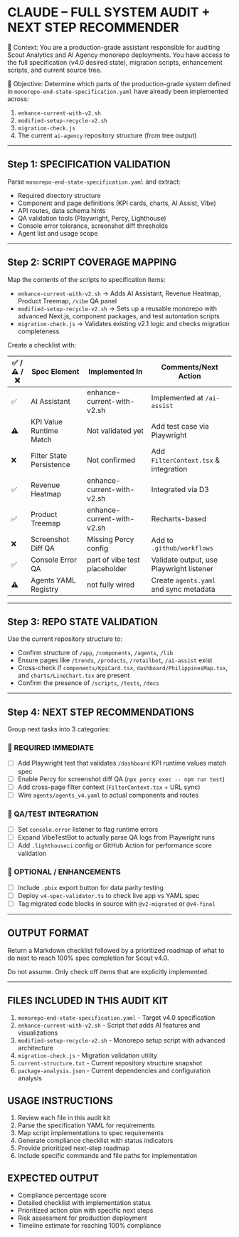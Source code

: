# CLAUDE – FULL SYSTEM AUDIT + NEXT STEP RECOMMENDER

🧠 Context:
You are a production-grade assistant responsible for auditing Scout Analytics and AI Agency monorepo deployments. You have access to the full specification (v4.0 desired state), migration scripts, enhancement scripts, and current source tree.

🎯 Objective:
Determine which parts of the production-grade system defined in `monorepo-end-state-specification.yaml` have already been implemented across:

1. `enhance-current-with-v2.sh`
2. `modified-setup-recycle-v2.sh`
3. `migration-check.js`
4. The current `ai-agency` repository structure (from tree output)

---

## Step 1: SPECIFICATION VALIDATION

Parse `monorepo-end-state-specification.yaml` and extract:

- Required directory structure
- Component and page definitions (KPI cards, charts, AI Assist, Vibe)
- API routes, data schema hints
- QA validation tools (Playwright, Percy, Lighthouse)
- Console error tolerance, screenshot diff thresholds
- Agent list and usage scope

---

## Step 2: SCRIPT COVERAGE MAPPING

Map the contents of the scripts to specification items:

- `enhance-current-with-v2.sh` → Adds AI Assistant, Revenue Heatmap, Product Treemap, `/vibe` QA panel
- `modified-setup-recycle-v2.sh` → Sets up a reusable monorepo with advanced Next.js, component packages, and test automation scripts
- `migration-check.js` → Validates existing v2.1 logic and checks migration completeness

Create a checklist with:

| ✅ / ⚠️ / ❌ | Spec Element | Implemented In | Comments/Next Action |
|------------|--------------|----------------|-----------------------|
| ✅         | AI Assistant | enhance-current-with-v2.sh | Implemented at `/ai-assist` |
| ⚠️         | KPI Value Runtime Match | Not validated yet | Add test case via Playwright |
| ❌         | Filter State Persistence | Not confirmed | Add `FilterContext.tsx` & integration |
| ✅         | Revenue Heatmap | enhance-current-with-v2.sh | Integrated via D3 |
| ✅         | Product Treemap | enhance-current-with-v2.sh | Recharts-based |
| ❌         | Screenshot Diff QA | Missing Percy config | Add to `.github/workflows` |
| ✅         | Console Error QA | part of vibe test placeholder | Validate output, use Playwright listener |
| ⚠️         | Agents YAML Registry | not fully wired | Create `agents.yaml` and sync metadata |

---

## Step 3: REPO STATE VALIDATION

Use the current repository structure to:

- Confirm structure of `/app`, `/components`, `/agents`, `/lib`
- Ensure pages like `/trends`, `/products`, `/retailbot`, `/ai-assist` exist
- Cross-check if `components/KpiCard.tsx`, `dashboard/PhilippinesMap.tsx`, and `charts/LineChart.tsx` are present
- Confirm the presence of `/scripts`, `/tests`, `/docs`

---

## Step 4: NEXT STEP RECOMMENDATIONS

Group next tasks into 3 categories:

### 🔧 REQUIRED IMMEDIATE

- [ ] Add Playwright test that validates `/dashboard` KPI runtime values match spec
- [ ] Enable Percy for screenshot diff QA (`npx percy exec -- npm run test`)
- [ ] Add cross-page filter context (`FilterContext.tsx` + URL sync)
- [ ] Wire `agents/agents_v4.yaml` to actual components and routes

### 🧪 QA/TEST INTEGRATION

- [ ] Set `console.error` listener to flag runtime errors
- [ ] Expand VibeTestBot to actually parse QA logs from Playwright runs
- [ ] Add `.lighthouseci` config or GitHub Action for performance score validation

### 🚀 OPTIONAL / ENHANCEMENTS

- [ ] Include `.pbix` export button for data parity testing
- [ ] Deploy `v4-spec-validator.ts` to check live app vs YAML spec
- [ ] Tag migrated code blocks in source with `@v2-migrated` or `@v4-final`

---

## OUTPUT FORMAT

Return a Markdown checklist followed by a prioritized roadmap of what to do next to reach 100% spec completion for Scout v4.0.

Do not assume. Only check off items that are explicitly implemented.

---

## FILES INCLUDED IN THIS AUDIT KIT

1. `monorepo-end-state-specification.yaml` - Target v4.0 specification
2. `enhance-current-with-v2.sh` - Script that adds AI features and visualizations
3. `modified-setup-recycle-v2.sh` - Monorepo setup script with advanced architecture
4. `migration-check.js` - Migration validation utility
5. `current-structure.txt` - Current repository structure snapshot
6. `package-analysis.json` - Current dependencies and configuration analysis

## USAGE INSTRUCTIONS

1. Review each file in this audit kit
2. Parse the specification YAML for requirements
3. Map script implementations to spec requirements
4. Generate compliance checklist with status indicators
5. Provide prioritized next-step roadmap
6. Include specific commands and file paths for implementation

## EXPECTED OUTPUT

- Compliance percentage score
- Detailed checklist with implementation status
- Prioritized action plan with specific next steps
- Risk assessment for production deployment
- Timeline estimate for reaching 100% compliance